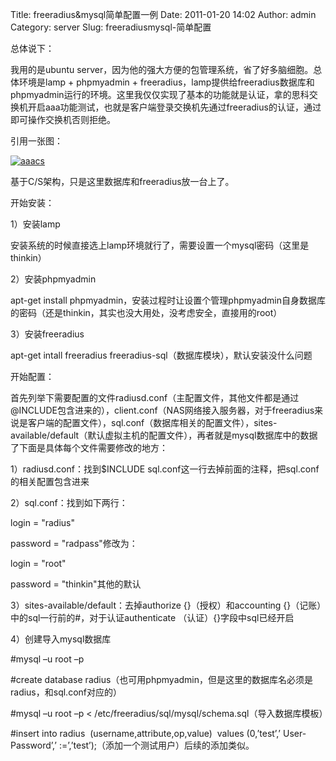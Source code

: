 Title: freeradius&mysql简单配置一例
Date: 2011-01-20 14:02
Author: admin
Category: server
Slug: freeradiusmysql-简单配置

总体说下：

我用的是ubuntu
server，因为他的强大方便的包管理系统，省了好多脑细胞。总体环境是lamp +
phpmyadmin +
freeradius，lamp提供给freeradius数据库和phpmyadmin运行的环境。这里我仅仅实现了基本的功能就是认证，拿的思科交换机开启aaa功能测试，也就是客户端登录交换机先通过freeradius的认证，通过即可操作交换机否则拒绝。

引用一张图：

[![aaacs](/wp-content/uploads/2011/01/AAAbs-1024x804.jpg "aaacs")](/wp-content/uploads/2011/01/AAAbs.jpg)

基于C/S架构，只是这里数据库和freeradius放一台上了。

开始安装：

1）安装lamp

安装系统的时候直接选上lamp环境就行了，需要设置一个mysql密码（这里是thinkin）

2）安装phpmyadmin

apt-get install
phpmyadmin，安装过程时让设置个管理phpmyadmin自身数据库的密码（还是thinkin，其实也没大用处，没考虑安全，直接用的root）

3）安装freeradius

apt-get intall freeradius
freeradius-sql（数据库模块），默认安装没什么问题

开始配置：

首先列举下需要配置的文件radiusd.conf（主配置文件，其他文件都是通过@INCLUDE包含进来的），client.conf（NAS网络接入服务器，对于freeradius来说是客户端的配置文件），sql.conf（数据库相关的配置文件），sites-available/default（默认虚拟主机的配置文件），再者就是mysql数据库中的数据了下面是具体每个文件需要修改的地方：

1）radiusd.conf：找到\$INCLUDE
sql.conf这一行去掉前面的注释，把sql.conf的相关配置包含进来

2）sql.conf：找到如下两行：

login = "radius"

password = "radpass"修改为：

login = "root"

password = "thinkin"其他的默认

3）sites-available/default：去掉authorize {}（授权）和accounting
{}（记账）中的sql一行前的\#，对于认证authenticate
（认证）{}字段中sql已经开启

4）创建导入mysql数据库

\#mysql –u root –p

\#create database
radius（也可用phpmyadmin，但是这里的数据库名必须是radius，和sql.conf对应的）

\#mysql –u root –p \<
/etc/freeradius/sql/mysql/schema.sql（导入数据库模板）

\#insert into radius  (username,attribute,op,value)  values (0,’test’,’
User-Password’,’ :=’,’test’);（添加一个测试用户）后续的添加类似。
